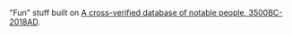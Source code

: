 "Fun" stuff built on [A cross-verified database of notable people, 3500BC-2018AD](https://medialab.github.io/bhht-datascape/).
